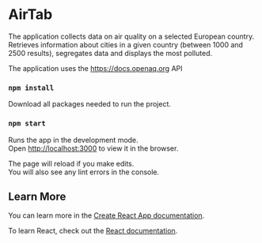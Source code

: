 
# AirTab

The application collects data on air quality on a selected European country. Retrieves information about cities in a given country (between 1000 and 2500 results), segregates data and displays the most polluted.

The application uses the https://docs.openaq.org API

### `npm install`

Download all packages needed to run the project.

### `npm start`

Runs the app in the development mode.<br>
Open [http://localhost:3000](http://localhost:3000) to view it in the browser.

The page will reload if you make edits.<br>
You will also see any lint errors in the console.

## Learn More

You can learn more in the [Create React App documentation](https://facebook.github.io/create-react-app/docs/getting-started).

To learn React, check out the [React documentation](https://reactjs.org/).
